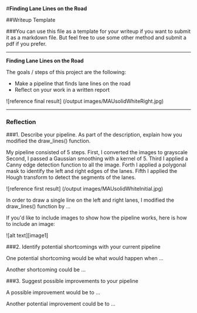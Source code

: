#**Finding Lane Lines on the Road** 

##Writeup Template

###You can use this file as a template for your writeup if you want to submit it as a markdown file. But feel free to use some other method and submit a pdf if you prefer.

---

**Finding Lane Lines on the Road**

The goals / steps of this project are the following:
* Make a pipeline that finds lane lines on the road
* Reflect on your work in a written report


![reference final result] (/output images/MAUsolidWhiteRight.jpg)


---
### Reflection

###1. Describe your pipeline. As part of the description, explain how you modified the draw_lines() function.

My pipeline consisted of 5 steps. 
First, I converted the images to grayscale
Second, I passed a Gaussian smoothing with a kernel of 5.
Third I applied a Canny edge detection function to all the image.
Forth I applied a polygonal mask to identify the left and right edges of the lanes.
Fifth I applied the Hough transform to detect the segments of the lanes.

![reference first result] (/output images/MAUsolidWhiteInitial.jpg)

In order to draw a single line on the left and right lanes, I modified the draw_lines() function by ...

If you'd like to include images to show how the pipeline works, here is how to include an image: 

![alt text][image1]


###2. Identify potential shortcomings with your current pipeline


One potential shortcoming would be what would happen when ... 

Another shortcoming could be ...


###3. Suggest possible improvements to your pipeline

A possible improvement would be to ...

Another potential improvement could be to ...
